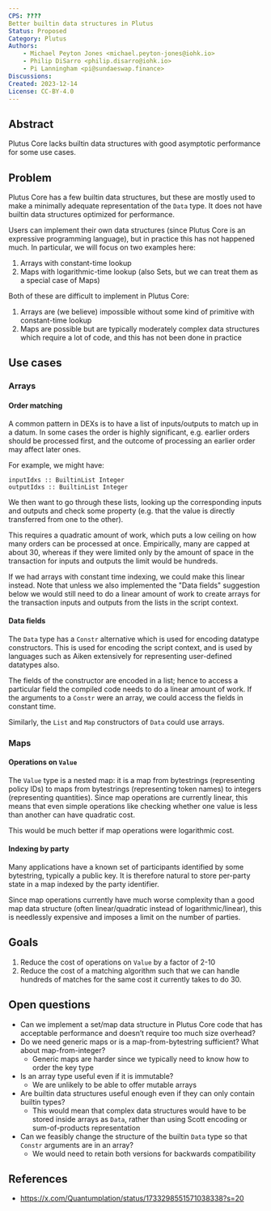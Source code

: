 ```yaml
---
CPS: ????
Better builtin data structures in Plutus
Status: Proposed
Category: Plutus
Authors:
    - Michael Peyton Jones <michael.peyton-jones@iohk.io>
    - Philip DiSarro <philip.disarro@iohk.io>
    - Pi Lanningham <pi@sundaeswap.finance>
Discussions:
Created: 2023-12-14
License: CC-BY-4.0
---
```


## Abstract

Plutus Core lacks builtin data structures with good asymptotic performance for some use cases.

## Problem

Plutus Core has a few builtin data structures, but these are mostly used to make a minimally adequate representation of the `Data` type. 
It does not have builtin data structures optimized for performance.

Users can implement their own data structures (since Plutus Core is an expressive programming language), but in practice this has not happened much. 
In particular, we will focus on two examples here:

1. Arrays with constant-time lookup
2. Maps with logarithmic-time lookup (also Sets, but we can treat them as a special case of Maps)

Both of these are difficult to implement in Plutus Core:

1. Arrays are (we believe) impossible without some kind of primitive with constant-time lookup
2. Maps are possible but are typically moderately complex data structures which require a lot of code, and this has not been done in practice

## Use cases

### Arrays

#### Order matching

A common pattern in DEXs is to have a list of inputs/outputs to match up in a datum. 
In some cases the order is highly significant, e.g. earlier orders should be processed first, and the outcome of processing an earlier order may affect later ones.

For example, we might have:
```
inputIdxs :: BuiltinList Integer
outputIdxs :: BuiltinList Integer
```
We then want to go through these lists, looking up the corresponding inputs and outputs and check some property (e.g. that the value is directly transferred from one to the other).

This requires a quadratic amount of work, which puts a low ceiling on how many orders can be processed at once. 
Empirically, many are capped at about 30, whereas if they were limited only by the amount of space in the transaction for inputs and outputs the limit would be hundreds.

If we had arrays with constant time indexing, we could make this linear instead. 
Note that unless we also implemented the "Data fields" suggestion below we would still need to do a linear amount of work to create arrays for the transaction inputs and outputs from the lists in the script context.

#### Data fields

The `Data` type has a `Constr` alternative which is used for encoding datatype constructors. 
This is used for encoding the script context, and is used by languages such as Aiken extensively for representing user-defined datatypes also.

The fields of the constructor are encoded in a list; hence to access a particular field the compiled code needs to do a linear amount of work. 
If the arguments to a `Constr` were an array, we could access the fields in constant time.

Similarly, the `List` and `Map` constructors of `Data` could use arrays.

### Maps

#### Operations on `Value`

The `Value` type is a nested map: it is a map from bytestrings (representing policy IDs) to maps from bytestrings (representing token names) to integers (representing quantities).
Since map operations are currently linear, this means that even simple operations like checking whether one value is less than another can have quadratic cost.

This would be much better if map operations were logarithmic cost.

#### Indexing by party

Many applications have a known set of participants identified by some bytestring, typically a public key. 
It is therefore natural to store per-party state in a map indexed by the party identifier.

Since map operations currently have much worse complexity than a good map data structure (often linear/quadratic instead of logarithmic/linear), this is needlessly expensive and imposes a limit on the number of parties.

## Goals

1. Reduce the cost of operations on `Value` by a factor of 2-10
2. Reduce the cost of a matching algorithm such that we can handle hundreds of matches for the same cost it currently takes to do 30.

## Open questions

- Can we implement a set/map data structure in Plutus Core code that has acceptable performance and doesn’t require too much size overhead?
- Do we need generic maps or is a map-from-bytestring sufficient? What about map-from-integer?
    - Generic maps are harder since we typically need to know how to order the key type
- Is an array type useful even if it is immutable?
    - We are unlikely to be able to offer mutable arrays
- Are builtin data structures useful enough even if they can only contain builtin types?
    - This would mean that complex data structures would have to be stored inside arrays as `Data`, rather than using Scott encoding or sum-of-products representation
- Can we feasibly change the structure of the builtin `Data` type so that `Constr` arguments are in an array?
    - We would need to retain both versions for backwards compatibility
    
## References

- https://x.com/Quantumplation/status/1733298551571038338?s=20
